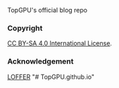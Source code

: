 TopGPU's official blog repo

### Copyright

[CC BY-SA 4.0 International License](http://creativecommons.org/licenses/by-sa/4.0/).

### Acknowledgement

[LOFFER](https://fromendworld.github.io/LOFFER/)
"# TopGPU.github.io" 
